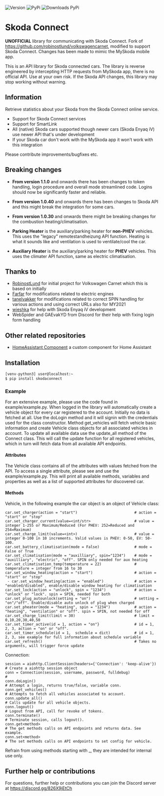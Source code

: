 ![Version](https://img.shields.io/github/v/release/lendy007/skodaconnect?include_prereleases)
![PyPi](https://img.shields.io/pypi/v/skodaconnect?label=latest%20pypi)
![Downloads PyPi](https://img.shields.io/pypi/dm/skodaconnect)

# Skoda Connect
**UNOFFICIAL** library for communicating with Skoda Connect.
Fork of https://github.com/robinostlund/volkswagencarnet,
modified to support Skoda Connect.
Changes has been made to mimic the MySkoda mobile app.

This is an API library for Skoda connected cars.
The library is reverse engineered by intercepting HTTP requests from
MySkoda app, there is no official API. Use at your own risk.
If the Skoda API changes, this library may stop working without warning.

## Information

Retrieve statistics about your Skoda from the Skoda Connect online service.
* Support for Skoda Connect services
* Support for SmartLink
* All (native) Skoda cars supported though newer cars (Skoda Enyaq iV) use newer API that's under development
* If your Skoda car don't work with the MySkoda app it won't work with this integration

Please contribute improvements/bugfixes etc.

## Breaking changes

- **From version 1.1.0** and onwards there has been changes to token handling, login procedure and overall mode streamlined code. Logins should now be significantly faster and reliable.

- **From version 1.0.40** and onwards there has been changes to Skoda API and this might break the integration for some cars.

- **From version 1.0.30** and onwards there might be breaking changes for the combustion heating/climatisation.

- **Parking Heater** is the auxiliary/parking heater for **non-PHEV** vehicles. This uses the "legacy" remotestandheizung API function.
Heating is what it sounds like and ventilation is used to ventilate/cool the car.

- **Auxiliary Heater** is the auxiliary/parking heater for **PHEV** vehicles. This uses the climater API function, same as electric climatisation.

## Thanks to

- [RobinostLund](https://github.com/robinostlund/volkswagencarnet) for initial project for Volkswagen Carnet which this is based on initially
- [Farfar](https://github.com/Farfar) for modifications related to electric engines
- [tanelvakker](https://github.com/tanelvakker) for modifications related to correct SPIN handling for various actions and using correct URLs also for MY2021
- [wieshka](https://github.com/wieshka) for help with Skoda Enyaq iV development
- WebSpider and GAEvakYD from Discord for their help with fixing login form handling

## Other related repositories

- [HomeAssistant Component](https://github.com/lendy007/homeassistant-skodaconnect) a custom component for Home Assistant

## Installation

```sh
[venv-python3] user@localhost:~
$ pip install skodaconnect
```

### Example

For an extensive example, please use the code found in example/example.py.
When logged in the library will automatically create a vehicle object for every car registered to the account. Initially no data is fetched at all. Use the doLogin method and it will signin with the credentials used for the class constructor.
Method get_vehicles will fetch vehicle basic information and create Vehicle class objects for all associated vehicles in account.
To update all available data use the update_all method of the Connect class. This will call the update function for all registered vehicles, which in turn will fetch data from all available API endpoints.

#### Attributes
The Vehicle class contains all of the attributes with values fetched from the API.
To access a single attribute, please see and use the example/example.py.
This will print all available methods, variables and properties as well as a list of supported attributes for discovered car.

#### Methods
Vehicle, in the following example the car object is an object of Vehicle class:
```
car.set_charger(action = "start")                          # action = "start" or "stop"
car.set_charger_current(value=<int/str>                    # value = integer 1-255 or Maximum/Reduced (For PHEV: 252=Reduced and 254=Maximum)
car.set_charge_limit(value=<int>)                          # value = integer 0-100 in 10 increments. Valid values is PHEV: 0-50, EV: 50-100.
car.set_battery_climatisation(mode = False)                # mode = False or True
car.set_climatisation(mode = "auxilliary", spin="1234")    # mode = "auxilliary", "electric", "off". SPIN only needed for aux heating
car.set_climatisation_temp(temperature = 22)               # temperature = integer from 16 to 30
car.set_window_heating(action = "start")                   # action = "start" or "stop"
 - car.set_window_heating(action = "enabled")              # action = "enabled/disabled", enable/disable window heating for climatisation
car.set_lock(action = "unlock", spin = "1234")             # action = "unlock" or "lock". spin = SPIN, needed for both
car.set_plug_autounlock(setting = "on")                    # setting = "on"/"off". Enable/disable auto unlock of plug when charged
car.set_pheater(mode = "heating", spin = "1234")           # action = "heating", "ventilation" or "off". spin = SPIN, not needed for off
car.set_charge_limit(limit = 30)                           # limit = 0,10,20,30,40,50
car.set_timer_active(id = 1, action = "on"}                # id = 1, 2, 3, action = "on" or "off".
car.set_timer_schedule(id = 1,  schedule = dict)           # id = 1, 2, 3, see example for full information about schedule variable
car.set_refresh()                                          # Takes no arguments, will trigger force update
```

Connection:
```
session = aiohttp.ClientSession(headers={'Connection': 'keep-alive'})   # Create a aiohttp session object
conn = Connection(session, username, password, fulldebug)               #
conn.doLogin()                                                         # Attempt a login, returns true/false, variable conn.
conn.get_vehicles()                                                     # Attempts to fetch all vehicles associated to account.
conn.update_all()                                                       # Calls update for all vehicle objects.
conn.logout()                                                           # Logout from API, call for revoke of tokens.
conn.terminate()                                                        # Terminate session, calls logout().
conn.get<method>                                                        # The get methods calls on API endpoints and returns data. See example.
conn.set<method>                                                        # The set methods calls on API endpoints to set config for vehicle.
```
Refrain from using methods starting with _, they are intended for internal use only.

## Further help or contributions
For questions, further help or contributions you can join the Discord server at https://discord.gg/826X9jEtCh
